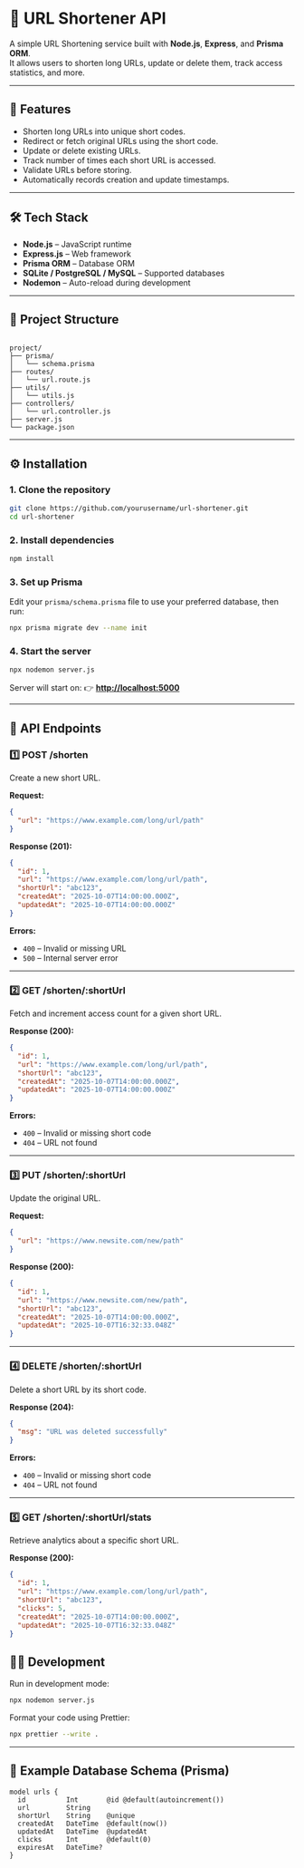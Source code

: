 # 🔗 URL Shortener API

A simple URL Shortening service built with **Node.js**, **Express**, and **Prisma ORM**.  
It allows users to shorten long URLs, update or delete them, track access statistics, and more.

---

## 🚀 Features

- Shorten long URLs into unique short codes.
- Redirect or fetch original URLs using the short code.
- Update or delete existing URLs.
- Track number of times each short URL is accessed.
- Validate URLs before storing.
- Automatically records creation and update timestamps.

---

## 🛠️ Tech Stack

- **Node.js** – JavaScript runtime  
- **Express.js** – Web framework  
- **Prisma ORM** – Database ORM  
- **SQLite / PostgreSQL / MySQL** – Supported databases  
- **Nodemon** – Auto-reload during development

---

## 📂 Project Structure

```

project/
├── prisma/
│   └── schema.prisma
├── routes/
│   └── url.route.js
├── utils/
│   └── utils.js
├── controllers/
│   └── url.controller.js
├── server.js
└── package.json

````

---

## ⚙️ Installation

### 1. Clone the repository
```bash
git clone https://github.com/yourusername/url-shortener.git
cd url-shortener
````

### 2. Install dependencies

```bash
npm install
```

### 3. Set up Prisma

Edit your `prisma/schema.prisma` file to use your preferred database, then run:

```bash
npx prisma migrate dev --name init
```

### 4. Start the server

```bash
npx nodemon server.js
```

Server will start on:
👉 **[http://localhost:5000](http://localhost:5000)**

---

## 📘 API Endpoints

### **1️⃣ POST /shorten**

Create a new short URL.

**Request:**

```json
{
  "url": "https://www.example.com/long/url/path"
}
```

**Response (201):**

```json
{
  "id": 1,
  "url": "https://www.example.com/long/url/path",
  "shortUrl": "abc123",
  "createdAt": "2025-10-07T14:00:00.000Z",
  "updatedAt": "2025-10-07T14:00:00.000Z"
}
```

**Errors:**

* `400` – Invalid or missing URL
* `500` – Internal server error

---

### **2️⃣ GET /shorten/:shortUrl**

Fetch and increment access count for a given short URL.

**Response (200):**

```json
{
  "id": 1,
  "url": "https://www.example.com/long/url/path",
  "shortUrl": "abc123",
  "createdAt": "2025-10-07T14:00:00.000Z",
  "updatedAt": "2025-10-07T14:00:00.000Z"
}
```

**Errors:**

* `400` – Invalid or missing short code
* `404` – URL not found

---

### **3️⃣ PUT /shorten/:shortUrl**

Update the original URL.

**Request:**

```json
{
  "url": "https://www.newsite.com/new/path"
}
```

**Response (200):**

```json
{
  "id": 1,
  "url": "https://www.newsite.com/new/path",
  "shortUrl": "abc123",
  "createdAt": "2025-10-07T14:00:00.000Z",
  "updatedAt": "2025-10-07T16:32:33.048Z"
}
```

---

### **4️⃣ DELETE /shorten/:shortUrl**

Delete a short URL by its short code.

**Response (204):**

```json
{
  "msg": "URL was deleted successfully"
}
```

**Errors:**

* `400` – Invalid or missing short code
* `404` – URL not found

---

### **5️⃣ GET /shorten/:shortUrl/stats**

Retrieve analytics about a specific short URL.

**Response (200):**

```json
{
  "id": 1,
  "url": "https://www.example.com/long/url/path",
  "shortUrl": "abc123",
  "clicks": 5,
  "createdAt": "2025-10-07T14:00:00.000Z",
  "updatedAt": "2025-10-07T16:32:33.048Z"
}
```
## 🧑‍💻 Development

Run in development mode:

```bash
npx nodemon server.js
```

Format your code using Prettier:

```bash
npx prettier --write .
```

---

## 🧾 Example Database Schema (Prisma)

```prisma
model urls {
  id          Int       @id @default(autoincrement())
  url         String
  shortUrl    String    @unique
  createdAt   DateTime  @default(now())
  updatedAt   DateTime  @updatedAt
  clicks      Int       @default(0)
  expiresAt   DateTime?
}
